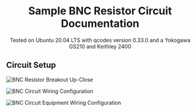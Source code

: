 <h1 align="center">
  Sample BNC Resistor Circuit Documentation
</h1>

<p align="center">
  Tested on Ubuntu 20.04 LTS with qcodes version 0.33.0 and a Yokogawa GS210 and Keithley 2400
</p>

## Circuit Setup

![BNC Resistor Breakout Up-Close](/resources/BNC_Resistor_Breakout/img1.jpeg)

![BNC Circuit Wiring Configuration](/resources/BNC_Resistor_Breakout/img2.jpeg)

![BNC Circuit Equipment Wiring Configuration](/resources/BNC_Resistor_Breakout/img3.jpeg)
